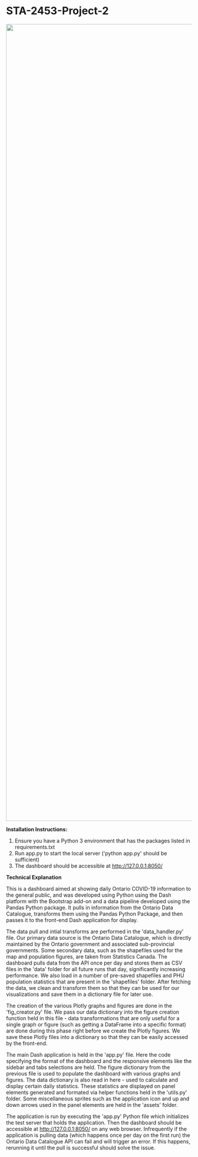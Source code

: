 # STA-2453-Project-2

<img src="https://i.imgur.com/I2JCMAl.png " data-canonical-src="https://i.imgur.com/I2JCMAl.png " width="2160" />

**Installation Instructions:** 
1. Ensure you have a Python 3 environment that has the packages listed in requirements.txt 
2. Run app.py to start the local server ('python app.py' should be sufficient)
3. The dashboard should be accessible at http://127.0.0.1:8050/

**Technical Explanation**

This is a dashboard aimed at showing daily Ontario COVID-19 information to the general public, and was developed using Python using the Dash platform with the Bootstrap add-on and a data pipeline developed using the Pandas Python package. It pulls in information from the Ontario Data Catalogue, transforms them using the Pandas Python Package, and then passes it to the front-end Dash application for display.

The data pull and intial transforms are performed in the 'data_handler.py' file. Our primary data source is the Ontario Data Catalogue, which is directly maintained by the Ontario government and associated sub-provincial governments. Some secondary data, such as the shapefiles used for the map and population figures, are taken from Statistics Canada. The dashboard pulls data from the API once per day and stores them as CSV files in the 'data' folder for all future runs that day, significantly increasing performance. We also load in a number of pre-saved shapefiles and PHU population statistics that are present in the 'shapefiles' folder. After fetching the data, we clean and transform them so that they can be used for our visualizations and save them in a dictionary file for later use. 

The creation of the various Plotly graphs and figures are done in the 'fig_creator.py' file. We pass our data dictionary into the figure creation function held in this file - data transformations that are only useful for a single graph or figure (such as getting a DataFrame into a specific format) are done during this phase right before we create the Plotly figures. We save these Plotly files into a dictionary so that they can be easily accessed by the front-end.

The main Dash application is held in the 'app.py' file. Here the code specifying the format of the dashboard and the responsive elements like the sidebar and tabs selections are held. The figure dictionary from the previous file is used to populate the dashboard with various graphs and figures. The data dictionary is also read in here - used to calculate and display certain daily statistics. These statistics are displayed on panel elements generated and formated via helper functions held in the 'utils.py' folder. Some miscellaneous sprites such as the application icon and up and down arrows used in the panel elements are held in the 'assets' folder.

The application is run by executing the 'app.py' Python file which initializes the test server that holds the application. Then the dashboard should be accessible at http://127.0.0.1:8050/ on any web browser. Infrequently if the application is pulling data (which happens once per day on the first run) the Ontario Data Catalogue API can fail and will trigger an error. If this happens, rerunning it until the pull is successful should solve the issue.

